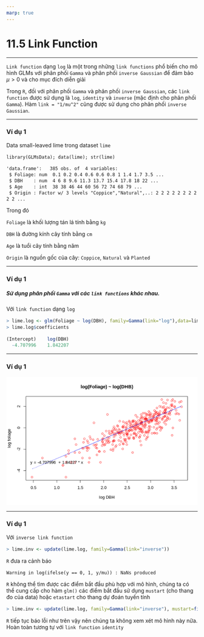 ```yaml
---
marp: true
---
```


# 11.5 Link Function

---

`Link function` dạng `log` là một trong những `link functions` phổ biến cho mô hình GLMs với phân phối `Gamma` và phân phối `inverse Gaussian` để đảm bảo  $\mu > 0$ và cho mục đích diễn giải


Trong `R`, đối với phân phối `Gamma` và phân phối `inverse Gaussian`, các `link function` được sử dụng là `log`, `identity` và `inverse` (mặc định cho phân phối `Gamma`). Hàm `link = "1/mu^2"` cũng được sử dụng cho phân phối `inverse Gaussian`.

---


### Ví dụ 1
Data small-leaved lime trong dataset `lime`

```{r}
library(GLMsData); data(lime); str(lime)
```

```
'data.frame':	385 obs. of  4 variables:
 $ Foliage: num  0.1 0.2 0.4 0.6 0.6 0.8 1 1.4 1.7 3.5 ...
 $ DBH    : num  4 6 8 9.6 11.3 13.7 15.4 17.8 18 22 ...
 $ Age    : int  38 38 46 44 60 56 72 74 68 79 ...
 $ Origin : Factor w/ 3 levels "Coppice","Natural",..: 2 2 2 2 2 2 2 2 2 2 ...
```
Trong đó

`Foliage` là khối lượng tán lá tính bằng `kg`

`DBH` là đường kính cây tính bằng `cm`

`Age` là tuổi cây tính bằng năm

`Origin` là nguồn gốc của cây: `Coppice`, `Natural` và `Planted`

---
### Ví dụ 1

##### Sử dụng phân phối `Gamma` với các `link functions` khác nhau.

Với `link function` dạng `log`

```r
> lime.log <- glm(Foliage ~ log(DBH), family=Gamma(link="log"),data=lime)
> lime.log$coefficients
```

```r
(Intercept)    log(DBH) 
  -4.707996    1.842207
```
---
### Ví dụ 1
<img src="Rplot05.png">

---
### Ví dụ 1
Với `inverse link function`
```r
> lime.inv <- update(lime.log, family=Gamma(link="inverse"))
```

`R` đưa ra cảnh báo

```
Warning in log(ifelse(y == 0, 1, y/mu)) : NaNs produced
```

`R` không thể tìm được các điểm bắt đầu phù hợp với mô hình, chúng ta có thể cung cấp cho hàm `glm()` các điểm bắt đầu sử dụng `mustart` (cho thang đo của data) hoặc `etastart` cho thang dự đoán tuyến tính

```r
> lime.inv <- update(lime.log, family=Gamma(link="inverse"), mustart=fitted(lime.log))
```
`R` tiếp tục báo lỗi như trên vậy nên chúng ta không xem xét mô hình này nữa. Hoàn toàn tương tự với `link function` `identity`

